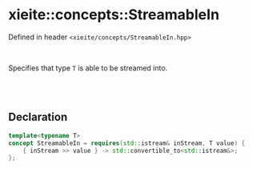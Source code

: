 # xieite::concepts::StreamableIn
Defined in header `<xieite/concepts/StreamableIn.hpp>`

<br/>

Specifies that type `T` is able to be streamed into.

<br/><br/>

## Declaration
```cpp
template<typename T>
concept StreamableIn = requires(std::istream& inStream, T value) {
	{ inStream >> value } -> std::convertible_to<std::istream&>;
};
```
